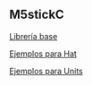## M5stickC

[Librería base](https://github.com/m5stack/M5StickC)

[Ejemplos para Hat](https://github.com/m5stack/M5StickC/tree/master/examples/Hat)

[Ejemplos para Units](https://github.com/m5stack/M5StickC/tree/master/examples/Unit)